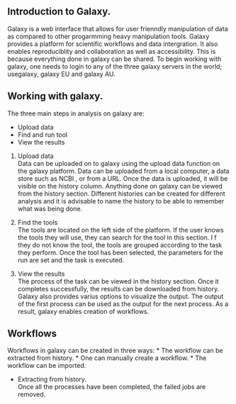 ## Introduction to Galaxy.  
Galaxy is a web interface that allows for user frienndly manipulation of data as compared to other progarmming heavy manipulation tools. Galaxy provides a platform for scientific workflows and data intergration. It also enables reproduciblity and collaboration as well as accessibility. This is because everything done in galaxy can be shared.
To begin working with galaxy, one needs to login to any of the three galaxy servers in the world; usegalaxy, galaxy EU and galaxy AU. 

## Working with galaxy.  
The three main steps in analysis on galaxy are:
   * Upload data
   * Find and run tool
   * View the results
 
 1. Upload data  
     Data can be uploaded on to galaxy using the upload data function on the galaxy platform. Data can be uploaded from a local computer, a data store such      as NCBI , or from a URL. Once the data is uploaded, it will be visible on the history column. Anything done on galaxy can be viewed from the history        section. Different histories can be created for different analysis and it is advisable to name the history to be able to remember what was being done.
     
 2. Find the tools  
      The tools are located on the left side of the platform. If the user knows the tools they will use, they can search for the tool in this section. I f       they do not know the tool, the tools are grouped according to the task they perform. Once the tool has been selected, the parameters for the run are       set and the task is executed.  
 
 3. View the results  
     The process of the task can be viewed in the history section. Once it completes successfully, the results can be downloaded from history. Galaxy also      provides varius options to visualize the output. The output of the first process can be used as the output for the next process. As a result, galaxy        enables creation of workflows.  
     
 ## Workflows  
   Workflows in galaxy can be created in three ways:
       * The workflow can be extracted from history.
       * One can manually create a workflow.
       * The workflow can be imported.
   
   * Extracting from history.  
     Once all the processes have been completed, the failed jobs are removed. 
